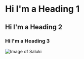 # Hi I'm a Heading 1
## Hi I'm a Heading 2
### Hi I'm a Heading 3
![Image of Saluki](https://www.akc.org/wp-content/uploads/2017/11/Saluki-History-01.jpg)
